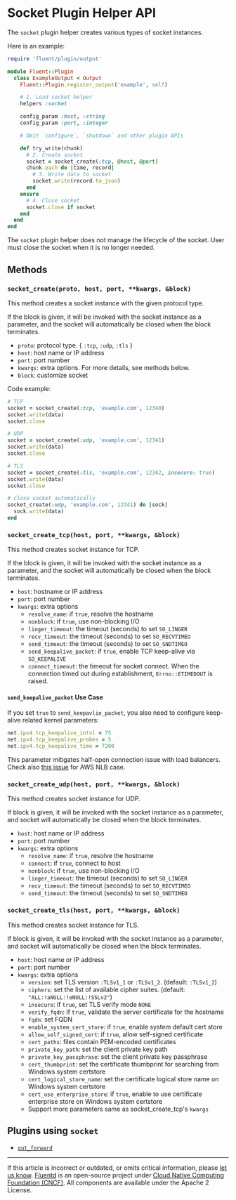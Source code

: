 # Socket Plugin Helper API

The `socket` plugin helper creates various types of socket instances.

Here is an example:

```rb
require 'fluent/plugin/output'

module Fluent::Plugin
  class ExampleOutput < Output
    Fluent::Plugin.register_output('example', self)

    # 1. Load socket helper
    helpers :socket

    config_param :host, :string
    config_param :port, :integer

    # Omit `configure`, `shutdown` and other plugin APIs

    def try_write(chunk)
      # 2. Create socket
      socket = socket_create(:tcp, @host, @port)
      chunk.each do |time, record|
        # 3. Write data to socket
        socket.write(record.to_json)
      end
    ensure
      # 4. Close socket
      socket.close if socket
    end
  end
end
```

The `socket` plugin helper does not manage the lifecycle of the socket. User
must close the socket when it is no longer needed.


## Methods


### `socket_create(proto, host, port, **kwargs, &block)`

This method creates a socket instance with the given protocol type.

If the block is given, it will be invoked with the socket instance as a
parameter, and the socket will automatically be closed when the block
terminates.

-   `proto`: protocol type. { `:tcp`, `:udp`, `:tls` }
-   `host`: host name or IP address
-   `port`: port number
-   `kwargs`: extra options. For more details, see methods below.
-   `block`: customize socket

Code example:

```rb
# TCP
socket = socket_create(:tcp, 'example.com', 12340)
socket.write(data)
socket.close

# UDP
socket = socket_create(:udp, 'example.com', 12341)
socket.write(data)
socket.close

# TLS
socket = socket_create(:tls, 'example.com', 12342, insecure: true)
socket.write(data)
socket.close

# close socket automatically
socket_create(:udp, 'example.com', 12341) do |sock|
  sock.write(data)
end
```


### `socket_create_tcp(host, port, **kwargs, &block)`

This method creates socket instance for TCP.

If the block is given, it will be invoked with the socket instance as a
parameter, and the socket will automatically be closed when the block
terminates.

-   `host`: hostname or IP address
-   `port`: port number
-   `kwargs`: extra options
    -   `resolve_name`: if `true`, resolve the hostname
    -   `nonblock`: if `true`, use non-blocking I/O
    -   `linger_timeout`: the timeout (seconds) to set `SO_LINGER`
    -   `recv_timeout`: the timeout (seconds) to set `SO_RECVTIMEO`
    -   `send_timeout`: the timeout (seconds) to set `SO_SNDTIMEO`
    -   `send_keepalive_packet`: if `true`, enable TCP keep-alive via `SO_KEEPALIVE`
    -   `connect_timeout`: the timeout for socket connect. When the connection
        timed out during establishment, `Errno::ETIMEDOUT` is raised.


#### `send_keepalive_packet` Use Case

If you set `true` to `send_keepavlie_packet`, you also need to configure
keep-alive related kernel parameters:

```rb
net.ipv4.tcp_keepalive_intvl = 75
net.ipv4.tcp_keepalive_probes = 5
net.ipv4.tcp_keepalive_time = 7200
```

This parameter mitigates half-open connection issue with load balancers. Check
also [this issue](https://github.com/fluent/fluentd/pull/2352) for AWS NLB case.


### `socket_create_udp(host, port, **kwargs, &block)`

This method creates socket instance for UDP.

If block is given, it will be invoked with the socket instance as a parameter,
and socket will automatically be closed when the block terminates.

-   `host`: host name or IP address
-   `port`: port number
-   `kwargs`: extra options
    -   `resolve_name`: if `true`, resolve the hostname
    -   `connect`: if `true`, connect to host
    -   `nonblock`: if `true`, use non-blocking I/O
    -   `linger_timeout`: the timeout (seconds) to set `SO_LINGER`
    -   `recv_timeout`: the timeout (seconds) to set `SO_RECVTIMEO`
    -   `send_timeout`: the timeout (seconds) to set `SO_SNDTIMEO`


### `socket_create_tls(host, port, **kwargs, &block)`

This method creates socket instance for TLS.

If block is given, it will be invoked with the socket instance as a parameter,
and socket will automatically be closed when the block terminates.

-   `host`: host name or IP address
-   `port`: port number
-   `kwargs`: extra options
    -   `version`: set TLS version `:TLSv1_1` or `:TLSv1_2`. (default: `:TLSv1_2`)
    -   `ciphers`: set the list of available cipher suites. (default:
        `"ALL:!aNULL:!eNULL:!SSLv2"`)
    -   `insecure`: if `true`, set TLS verify mode `NONE`
    -   `verify_fqdn`: if `true`, validate the server certificate for the hostname
    -   `fqdn`: set FQDN
    -   `enable_system_cert_store`: if `true`, enable system default cert store
    -   `allow_self_signed_cert`: if `true`, allow self-signed certificate
    -   `cert_paths`: files contain PEM-encoded certificates
    -   `private_key_path`: set the client private key path
    -   `private_key_passphrase`: set the client private key passphrase
    -   `cert_thumbprint`: set the certificate thumbprint for searching from Windows system certstore
    -   `cert_logical_store_name`: set the certificate logical store name on Windows system certstore
    -   `cert_use_enterprise_store`: if `true`, enable to use certificate enterprise store on Windows system certstore
    -   Support more parameters same as socket_create_tcp's `kwargs`


## Plugins using `socket`

-   [`out_forward`](/plugins/output/forward.md)


------------------------------------------------------------------------

If this article is incorrect or outdated, or omits critical information, please
[let us know](https://github.com/fluent/fluentd-docs-gitbook/issues?state=open).
[Fluentd](http://www.fluentd.org/) is an open-source project under
[Cloud Native Computing Foundation (CNCF)](https://cncf.io/). All components are
available under the Apache 2 License.
